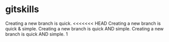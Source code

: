 # gitskills

Creating a new branch is quick.
<<<<<<< HEAD
Creating a new branch is quick & simple.
Creating a new branch is quick AND simple.
Creating a new branch is quick AND simple.
1
